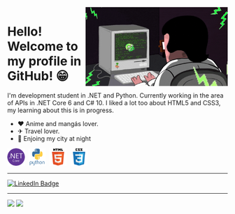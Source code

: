 <img src = "giphy (1).gif" width = "325px" align = "right">

# Hello! Welcome to my profile in GitHub! 😁

I'm development student in .NET and Python. Currently working in the area of APIs in .NET Core 6 and C# 10.
I liked a lot too about HTML5 and CSS3, my learning about this is in progress.

- ❤ Anime and mangás lover.
- ✈ Travel lover.
- 🌇 Enjoing my city at night

<div>
    <img src ="https://github.com/devicons/devicon/blob/master/icons/dotnetcore/dotnetcore-original.svg" title=".NET" alt=".NET" width="40" height="40"/>&nbsp;
    <img src ="https://github.com/devicons/devicon/blob/master/icons/python/python-original-wordmark.svg" title="Python" alt="Python" width="40" height="40"/>&nbsp;
    <img src ="https://github.com/devicons/devicon/blob/master/icons/html5/html5-original-wordmark.svg" title="HTML5" alt="HTML5" width="40" height="40"/>&nbsp;
    <img src ="https://github.com/devicons/devicon/blob/master/icons/css3/css3-original-wordmark.svg" title="CSS3" alt="CSS3" width="40" height="40"/>&nbsp;
</div>
  
---

<div>
  <a href = "https://www.linkedin.com/in/fausto-junior-219a89216/">
    <img src="https://www.shields.io/badge/LinkedIn-blue?style=for-the-badge&logo=linkedin&logoColor=white" alt="LinkedIn Badge"/> 
  </a>
</div>

---

<div align = "left">
<img height = "150em" src="https://github-readme-stats.vercel.app/api/top-langs/?username=Faaustojr&show_icons=true&theme=dark&count_private=true"/>
<img height = "200" src="https://github-readme-stats.vercel.app/api?username=Faaustojr&show_icons=true&show_icons=true&theme=dark&count_private=true" />
</div>
